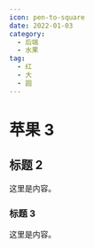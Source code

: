```yaml
---
icon: pen-to-square
date: 2022-01-03
category:
  - 后端
  - 水果
tag:
  - 红
  - 大
  - 圆
---
```


# 苹果 3

## 标题 2

这里是内容。

### 标题 3

这里是内容。
